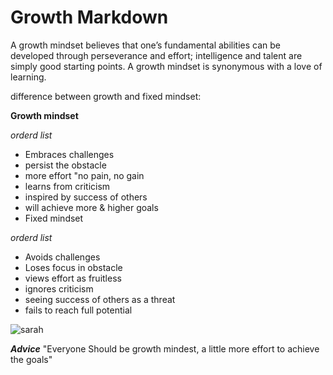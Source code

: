 # Growth Markdown

A growth mindset believes that one’s fundamental abilities can be developed through perseverance and effort; intelligence and talent are simply good starting points. A growth mindset is synonymous with a love of learning.

difference between growth and fixed mindset:

**Growth mindset**

*orderd list*

- Embraces challenges
- persist the obstacle
- more effort "no pain, no gain
- learns from criticism 
- inspired by success of others
- will achieve more & higher goals
- Fixed mindset

*orderd list*

- Avoids challenges 
- Loses focus in obstacle
- views effort as fruitless 
- ignores criticism 
- seeing success of others as a threat 
- fails to reach full potential 


![sarah](https://www.coderomeos.org/storage/uploads/images/posts/how-to-use-github-simple-github-tutorial-for-beginners-5d75f561e98d4.png)

***Advice***
"Everyone Should be growth mindest, a little more effort to achieve the goals"
